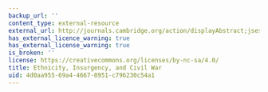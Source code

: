 ```yaml
---
backup_url: ''
content_type: external-resource
external_url: http://journals.cambridge.org/action/displayAbstract;jsessionid=ABE2DB95FC59A935017023091D0EB4D3.tomcat1?fromPage=online&aid=142717
has_external_licence_warning: true
has_external_license_warning: true
is_broken: ''
license: https://creativecommons.org/licenses/by-nc-sa/4.0/
title: Ethnicity, Insurgency, and Civil War
uid: 4d0aa955-69a4-4667-8951-c796230c54a1
---
```

